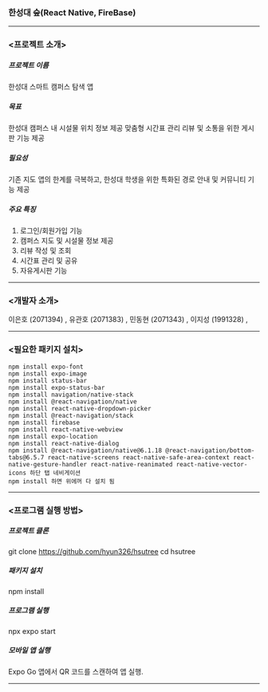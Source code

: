 ### 한성대 숲(React Native, FireBase)
---

### <프로젝트 소개>

##### 프로젝트 이름
한성대 스마트 캠퍼스 탐색 앱

##### 목표
한성대 캠퍼스 내 시설물 위치 정보 제공
맞춤형 시간표 관리
리뷰 및 소통을 위한 게시판 기능 제공

##### 필요성
기존 지도 앱의 한계를 극복하고, 한성대 학생을 위한 특화된 경로 안내 및 커뮤니티 기능 제공

##### 주요 특징
1. 로그인/회원가입 기능
2. 캠퍼스 지도 및 시설물 정보 제공
3. 리뷰 작성 및 조회
4. 시간표 관리 및 공유
5. 자유게시판 기능

---
### <개발자 소개>

이은호 (2071394) ,
유관호 (2071383) ,
민동현 (2071343) ,
이지성 (1991328) ,

---
### <필요한 패키지 설치>
    
    npm install expo-font
    npm install expo-image
    npm install status-bar
    npm install expo-status-bar
    npm install navigation/native-stack
    npm install @react-navigation/native
    npm install react-native-dropdown-picker
    npm install @react-navigation/stack
    npm install firebase
    npm install react-native-webview
    npm install expo-location
    npm install react-native-dialog
    npm install @react-navigation/native@6.1.18 @react-navigation/bottom-tabs@6.5.7 react-native-screens react-native-safe-area-context react-native-gesture-handler react-native-reanimated react-native-vector-icons 하단 탭 네비게이션
    npm install 하면 위에꺼 다 설치 됨

---
### <프로그램 실행 방법>

##### 프로젝트 클론
git clone https://github.com/hyun326/hsutree
cd hsutree

##### 패키지 설치
npm install

##### 프로그램 실행
npx expo start

##### 모바일 앱 실행
Expo Go 앱에서 QR 코드를 스캔하여 앱 실행.

---
